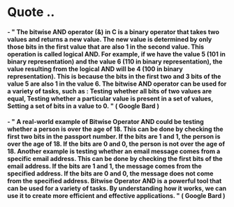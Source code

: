 # Quote ..

#### - " The bitwise AND operator (&) in C is a binary operator that takes two values and returns a new value. The new value is determined by only those bits in the first value that are also 1 in the second value. This operation is called logical AND. For example, if we have the value 5 (101 in binary representation) and the value 6 (110 in binary representation), the value resulting from the logical AND will be 4 (100 in binary representation). This is because the bits in the first two and 3 bits of the value 5 are also 1 in the value 6. The bitwise AND operator can be used for a variety of tasks, such as : Testing whether all bits of two values are equal, Testing whether a particular value is present in a set of values, Setting a set of bits in a value to 0. " ( Google Bard )

#### - " A real-world example of Bitwise Operator AND could be testing whether a person is over the age of 18. This can be done by checking the first two bits in the passport number. If the bits are 1 and 1, the person is over the age of 18. If the bits are 0 and 0, the person is not over the age of 18. Another example is testing whether an email message comes from a specific email address. This can be done by checking the first bits of the email address. If the bits are 1 and 1, the message comes from the specified address. If the bits are 0 and 0, the message does not come from the specified address. Bitwise Operator AND is a powerful tool that can be used for a variety of tasks. By understanding how it works, we can use it to create more efficient and effective applications. " ( Google Bard )
